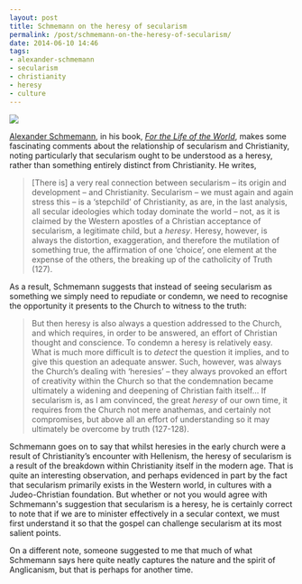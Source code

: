 ```yaml
---
layout: post
title: Schmemann on the heresy of secularism
permalink: /post/schmemann-on-the-heresy-of-secularism/
date: 2014-06-10 14:46
tags:
- alexander-schmemann
- secularism
- christianity
- heresy
- culture
---
```

<p><img src="https://dl.dropboxusercontent.com/u/3897986/Jake%20Blog%20Images/Nicene-Creed.jpg"></p>

[Alexander Schmemann](http://en.wikipedia.org/wiki/Alexander_Schmemann), in his book, *[For the Life of the World](http://www.amazon.co.uk/gp/product/0913836087/ref=as_li_qf_sp_asin_il_tl?ie=UTF8&camp=1634&creative=6738&creativeASIN=0913836087&linkCode=as2&tag=jakebeldercom-21)*, makes some fascinating comments about the relationship of secularism and Christianity, noting particularly that secularism ought to be understood as a heresy, rather than something entirely distinct from Christianity. He writes,

<blockquote>
[There is] a very real connection between secularism – its origin and development – and Christianity. Secularism – we must again and again stress this – is a ‘stepchild’ of Christianity, as are, in the last analysis, all secular ideologies which today dominate the world – not, as it is claimed by the Western apostles of a Christian acceptance of secularism, a legitimate child, but a <em>heresy</em>. Heresy, however, is always the distortion, exaggeration, and therefore the mutilation of something true, the affirmation of one ‘choice’, one element at the expense of the others, the breaking up of the catholicity of Truth (127).
</blockquote>

As a result, Schmemann suggests that instead of seeing secularism as something we simply need to repudiate or condemn, we need to recognise the opportunity it presents to the Church to witness to the truth:

<blockquote>
But then heresy is also always a question addressed to the Church, and which requires, in order to be answered, an effort of Christian thought and conscience. To condemn a heresy is relatively easy. What is much more difficult is to <em>detect</em> the question it implies, and to give this question an adequate answer. Such, however, was always the Church’s dealing with ‘heresies’ – they always provoked an effort of creativity within the Church so that the condemnation became ultimately a widening and deepening of Christian faith itself… If secularism is, as I am convinced, the great <em>heresy</em> of our own time, it requires from the Church not mere anathemas, and certainly not compromises, but above all an effort of understanding so it may ultimately be overcome by truth (127-128).
</blockquote>

Schmemann goes on to say that whilst heresies in the early church were a result of Christianity’s encounter with Hellenism, the heresy of secularism is a result of the breakdown within Christianity itself in the modern age. That is quite an interesting observation, and perhaps evidenced in part by the fact that secularism primarily exists in the Western world, in cultures with a Judeo-Christian foundation. But whether or not you would agree with Schmemann's suggestion that secularism is a heresy, he is certainly correct to note that if we are to minister effectively in a secular context, we must first understand it so that the gospel can challenge secularism at its most salient points.

On a different note, someone suggested to me that much of what Schmemann says here quite neatly captures the nature and the spirit of Anglicanism, but that is perhaps for another time.
